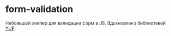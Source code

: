 # form-validation

Небольшой хелпер для валидации форм в JS.
Вдохновлено библиотекой [YUP]([https://link-url-here.org](https://github.com/jquense/yup)https://github.com/jquense/yup).

